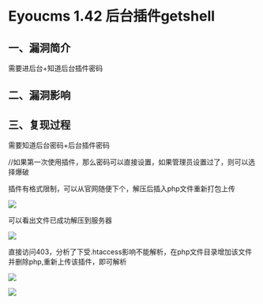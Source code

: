 Eyoucms 1.42 后台插件getshell
=============================

一、漏洞简介
------------

需要进后台+知道后台插件密码

二、漏洞影响
------------

三、复现过程
------------

需要知道后台密码+后台插件密码

//如果第一次使用插件，那么密码可以直接设置，如果管理员设置过了，则可以选择爆破

插件有格式限制，可以从官网随便下个，解压后插入php文件重新打包上传

![](/Users/aresx/Documents/VulWiki/.resource/Eyoucms1.42后台插件getshell/media/rId24.png)

可以看出文件已成功解压到服务器

![](/Users/aresx/Documents/VulWiki/.resource/Eyoucms1.42后台插件getshell/media/rId25.png)

直接访问403，分析了下受.htaccess影响不能解析，在php文件目录增加该文件并删除php,重新上传该插件，即可解析

![](/Users/aresx/Documents/VulWiki/.resource/Eyoucms1.42后台插件getshell/media/rId26.png)

![](/Users/aresx/Documents/VulWiki/.resource/Eyoucms1.42后台插件getshell/media/rId27.png)
